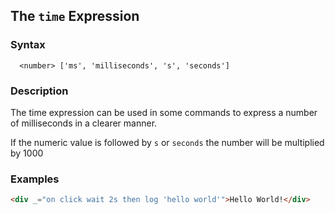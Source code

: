 
## The `time` Expression

### Syntax

```ebnf
  <number> ['ms', 'milliseconds', 's', 'seconds']
```

### Description

The time expression can be used in some commands to express a number of milliseconds in a clearer manner.

If the numeric value is followed by `s` or `seconds` the number will be multiplied by 1000

### Examples

```html
<div _="on click wait 2s then log 'hello world'">Hello World!</div>
```
